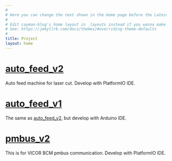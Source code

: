 ```yaml
---
#
# Here you can change the text shown in the Home page before the Latest Posts section.
#
# Edit cayman-blog's home layout in _layouts instead if you wanna make some changes
# See: https://jekyllrb.com/docs/themes/#overriding-theme-defaults
#
title: Project
layout: home
---
```



# [auto_feed_v2](https://github.com/ejngnng/auto_feed_v2)

Auto feed machine for laser cut. Develop with PlatformIO IDE.


# [auto_feed_v1](https://github.com/ejngnng/auto_feed_v1)

The same as [auto_feed_v2](https://github.com/ejngnng/auto_feed_v1), but develop with Arduino IDE.


# [pmbus_v2](https://github.com/ejngnng/pmbus_v2)

This is for VICOR BCM pmbus communication. Develop with PlatformIO IDE.

